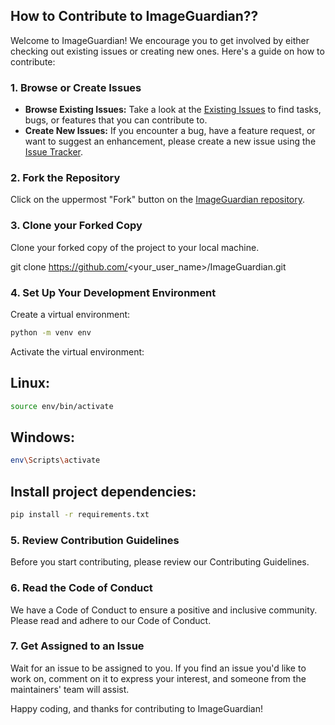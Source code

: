 ##  How to Contribute to ImageGuardian??

Welcome to ImageGuardian! We encourage you to get involved by either checking out existing issues or creating new ones. Here's a guide on how to contribute:

### 1. Browse or Create Issues

- **Browse Existing Issues:** Take a look at the [Existing Issues](https://github.com/Rupak09/ImageGuardian/issues) to find tasks, bugs, or features that you can contribute to.
- **Create New Issues:** If you encounter a bug, have a feature request, or want to suggest an enhancement, please create a new issue using the [Issue Tracker](https://github.com/Rupak09/ImageGuardian/issues).

### 2. Fork the Repository

Click on the uppermost "Fork" button on the [ImageGuardian repository](https://github.com/Rupak09/ImageGuardian.git).

### 3. Clone your Forked Copy

Clone your forked copy of the project to your local machine.


git clone https://github.com/<your_user_name>/ImageGuardian.git

### 4. Set Up Your Development Environment
Create a virtual environment:

```bash
python -m venv env
```
Activate the virtual environment:

## Linux:

  ```bash
source env/bin/activate
```
## Windows:
```bash
env\Scripts\activate
```

## Install project dependencies:
```bash  
pip install -r requirements.txt
```

### 5. Review Contribution Guidelines
Before you start contributing, please review our Contributing Guidelines.

### 6. Read the Code of Conduct
We have a Code of Conduct to ensure a positive and inclusive community. Please read and adhere to our Code of Conduct.

### 7. Get Assigned to an Issue
Wait for an issue to be assigned to you. If you find an issue you'd like to work on, comment on it to express your interest, and someone from the maintainers' team will assist.

Happy coding, and thanks for contributing to ImageGuardian!


